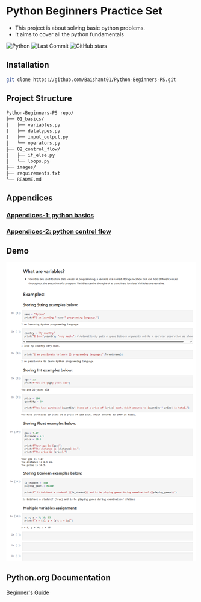 
# Python Beginners Practice Set

- This project is about solving basic python problems.
- It aims to cover all the python fundamentals

  
![Python](https://img.shields.io/badge/language-python-blue)
![Last Commit](https://img.shields.io/github/last-commit/baishant01/Python-Beginners-PS)
![GitHub stars](https://img.shields.io/github/stars/Baishant01/Python-Beginners-PS)

## Installation

```bash
git clone https://github.com/Baishant01/Python-Beginners-PS.git
```
    
## Project Structure
```
Python-Beginners-PS repo/
├── 01_basics/
│   ├── variables.py
|   ├── datatypes.py
|   ├── input_output.py
│   └── operators.py       
├── 02_control_flow/
│   ├── if_else.py        
│   └── loops.py
├── images/                             
├── requirements.txt     
└── README.md          
```
## Appendices

### [Appendices-1: python basics ](https://github.com/Baishant01/Python-Beginners-PS/tree/main/01_basics/)
### [Appendices-2: python control flow ]()


## Demo

![Demo Screenshot](images/demo.png)


## Python.org Documentation

[Beginner's Guide](https://docs.python.org/3/tutorial/index.html)
